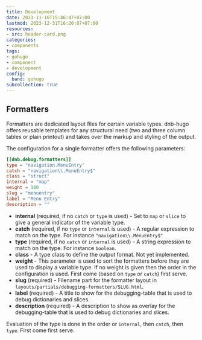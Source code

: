 ```yaml
---
title: Development
date: 2023-11-16T15:46:47+07:00
lastmod: 2023-12-31T16:20:07+07:00
resources:
- src: header-card.png
categories:
- components
tags:
- gohugo
- component
- development
config:
  band: gohugo
subcollection: true
---
```


## Formatters

Formatters are dedicated layout files for certain variable types. dnb-hugo offers reusable templates for any structural need (two and three column tables or plain printout) and takes over the markup and styling of the output.

The configuration for a single formatter offers the following parameters:

```toml
[[dnb.debug.formatters]]
type = "navigation.MenuEntry"
catch = "navigation\\.MenuEntry$"
class = "struct"
internal = "map"
weight = 100
slug = "menuentry"
label = "Menu Entry"
description = ""

```

- **internal** (required, if no `catch` or `type` is used) - Set to `map` or `slice` to give a general indicator of the variable type.
- **catch** (required, if no `type` or `internal` is used) - A regular expression to match on the type. For instance `"navigation\\.MenuEntry$"`
- **type** (required, if no `catch` or `internal` is used) - A string expression to match on the type. For instance `boolean`.
- **class** - A type class to define the output format. Not yet implemented.
- **weight** - This parameter is used to sort the formatters before they are used to display a variable type. If no weight is given then the order in the configuration is used. First come (based on `type` or `catch`) first serve.
- **slug** (required) - Filename part for the formatter layout in `layouts/partials/debugging-formatters/SLUG.html`.
- **label** (required) - A title to show for the debugging-table that is used to debug dictionaries and slices.
- **description** (required) - A description to show as overlay for the debugging-table that is used to debug dictionaries and slices.

Evaluation of the type is done in the order or `internal`, then `catch`, then `type`. First come first serve.
